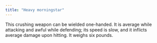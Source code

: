 ```yaml
---
title: "Heavy morningstar"
---
```


This crushing weapon can be wielded one-handed. It is average while
attacking and awful while defending; its speed is slow, and it inflicts
average damage upon hitting. It weighs six pounds.
